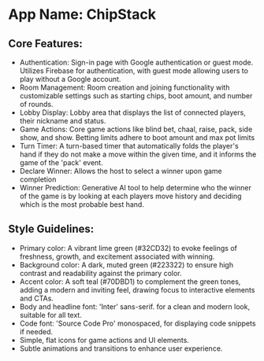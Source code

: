 # **App Name**: ChipStack

## Core Features:

- Authentication: Sign-in page with Google authentication or guest mode. Utilizes Firebase for authentication, with guest mode allowing users to play without a Google account.
- Room Management: Room creation and joining functionality with customizable settings such as starting chips, boot amount, and number of rounds.
- Lobby Display: Lobby area that displays the list of connected players, their nickname and status.
- Game Actions: Core game actions like blind bet, chaal, raise, pack, side show, and show. Betting limits adhere to boot amount and max pot limits
- Turn Timer: A turn-based timer that automatically folds the player's hand if they do not make a move within the given time, and it informs the game of the 'pack' event.
- Declare Winner: Allows the host to select a winner upon game completion
- Winner Prediction: Generative AI tool to help determine who the winner of the game is by looking at each players move history and deciding which is the most probable best hand.

## Style Guidelines:

- Primary color: A vibrant lime green (#32CD32) to evoke feelings of freshness, growth, and excitement associated with winning.
- Background color: A dark, muted green (#223322) to ensure high contrast and readability against the primary color.
- Accent color: A soft teal (#70DBD1) to complement the green tones, adding a modern and inviting feel, drawing focus to interactive elements and CTAs.
- Body and headline font: 'Inter' sans-serif. for a clean and modern look, suitable for all text.
- Code font: 'Source Code Pro' monospaced, for displaying code snippets if needed.
- Simple, flat icons for game actions and UI elements.
- Subtle animations and transitions to enhance user experience.